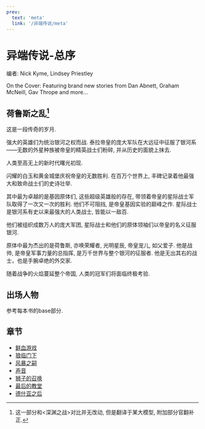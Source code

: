 ```yaml
---
prev:
  text: 'meta'
  link: '/异端传说/meta'
---
```


# 异端传说-总序

编者: Nick Kyme, Lindsey Priestley

On the Cover: Featuring brand new stories from Dan Abnett, Graham McNeill, Gav Thrope and more...

## 荷鲁斯之乱[^1]

这是一段传奇的岁月.

强大的英雄们为统治银河之权而战. 泰拉帝皇的庞大军队在大远征中征服了银河系——无数的外星种族被帝皇的精英战士们粉碎, 并从历史的面貌上抹去.

人类至高无上的新时代曙光初现.

闪耀的白玉和黄金城堡庆祝帝皇的无数胜利. 在百万个世界上, 丰碑记录着他最强大和致命战士们的史诗壮举.

其中最为卓越的是基因原体们, 这些超级英雄般的存在, 带领着帝皇的星际战士军队取得了一次又一次的胜利. 他们不可阻挡, 是帝皇基因实验的巅峰之作. 星际战士是银河系有史以来最强大的人类战士, 皆能以一敌百.

他们被组织成数万人的庞大军团, 星际战士和他们的原体领袖们以帝皇的名义征服银河.

原体中最为杰出的是荷鲁斯, 亦唤荣耀者, 光明星辰, 帝皇宠儿, 如父爱子. 他是战帅, 是帝皇军事力量的总指挥, 是万千世界与整个银河的征服者. 他是无出其右的战士，也是手腕卓绝的外交家.

随着战争的火焰蔓延整个帝国, 人类的冠军们将面临终极考验.

## 出场人物

参考每本书的base部分.

## 章节

+ [鲜血游戏](/异端传说/鲜血游戏/meta)
+ [狼临门下](/异端传说/狼临门下/meta)
+ [风暴之嗣](/异端传说/风暴之嗣/meta)
+ [声音](/异端传说/声音/meta)
+ [狮子的召唤](/异端传说/狮子的召唤/meta)
+ [最后的教堂](/异端传说/最后的教堂/meta)
+ [德什亚之后](/异端传说/德什亚之后/meta)

[^1]: 这一部分和<深渊之战>对比并无改动, 但是翻译于某大模型, 附加部分官翻补正.
